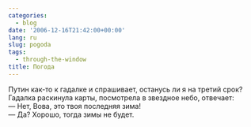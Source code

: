 ```yaml
---
categories:
  - blog
date: '2006-12-16T21:42:00+00:00'
lang: ru
slug: pogoda
tags:
  - through-the-window
title: Погода
---
```




Путин как-то к гадалке и спрашивает, останусь ли я на третий срок? Гадалка раскинула карты, посмотрела в звездное небо, отвечает:  
— Нет, Вова, это твоя последняя зима!  
— Да? Хорошо, тогда зимы не будет.
